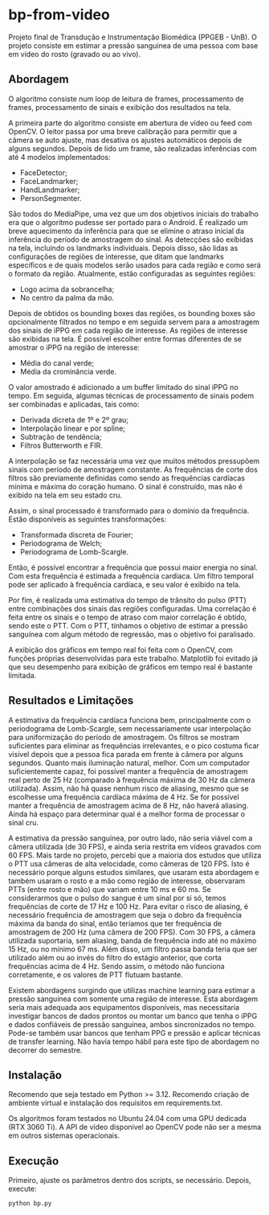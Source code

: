 # bp-from-video

Projeto final de Transdução e Instrumentação Biomédica (PPGEB - UnB). O projeto consiste em estimar a pressão sanguínea de uma pessoa com base em vídeo do rosto (gravado ou ao vivo).

## Abordagem

O algoritmo consiste num loop de leitura de frames, processamento de frames, processamento de sinais e exibição dos resultados na tela.

A primeira parte do algoritmo consiste em abertura de vídeo ou feed com OpenCV. O leitor passa por uma breve calibração para permitir que a câmera se auto ajuste, mas desativa os ajustes automáticos depois de alguns segundos. Depois de lido um frame, são realizadas inferências com até 4 modelos implementados:
- FaceDetector;
- FaceLandmarker;
- HandLandmarker;
- PersonSegmenter.

São todos do MediaPipe, uma vez que um dos objetivos iniciais do trabalho era que o algoritmo pudesse ser portado para o Android. É realizado um breve aquecimento da inferência para que se elimine o atraso inicial da inferência do período de amostragem do sinal. As detecções são exibidas na tela, incluindo os landmarks individuais. Depois disso, são lidas as configurações de regiões de interesse, que ditam que landmarks específicos e de quais modelos serão usados para cada região e como será o formato da região. Atualmente, estão configuradas as seguintes regiões:
- Logo acima da sobrancelha;
- No centro da palma da mão.

Depois de obtidos os bounding boxes das regiões, os bounding boxes são opcionalmente filtrados no tempo e em seguida servem para a amostragem dos sinais de iPPG em cada região de interesse. As regiões de interesse são exibidas na tela. É possível escolher entre formas diferentes de se amostrar o iPPG na região de interesse:
- Média do canal verde;
- Média da crominância verde.

O valor amostrado é adicionado a um buffer limitado do sinal iPPG no tempo. Em seguida, algumas técnicas de processamento de sinais podem ser combinadas e aplicadas, tais como:
- Derivada dicreta de 1º e 2º grau;
- Interpolação linear e por spline;
- Subtração de tendência;
- Filtros Butterworth e FIR.

A interpolação se faz necessária uma vez que muitos métodos pressupõem sinais com período de amostragem constante. As frequências de corte dos filtros são previamente definidas como sendo as frequências cardíacas mínima e máxima do coração humano. O sinal é construído, mas não é exibido na tela em seu estado cru.

Assim, o sinal processado é transformado para o domínio da frequência. Estão disponíveis as seguintes transformações:
- Transformada discreta de Fourier;
- Periodograma de Welch;
- Periodograma de Lomb-Scargle.

Então, é possível encontrar a frequência que possui maior energia no sinal. Com esta frequência é estimada a frequência cardíaca. Um filtro temporal pode ser aplicado à frequência cardíaca, e seu valor é exibido na tela.

Por fim, é realizada uma estimativa do tempo de trânsito do pulso (PTT) entre combinações dos sinais das regiões configuradas. Uma correlação é feita entre os sinais e o tempo de atraso com maior correlação é obtido, sendo este o PTT. Com o PTT, tínhamos o objetivo de estimar a pressão sanguínea com algum método de regressão, mas o objetivo foi paralisado.

A exibição dos gráficos em tempo real foi feita com o OpenCV, com funções próprias desenvolvidas para este trabalho. Matplotlib foi evitado já que seu desempenho para exibição de gráficos em tempo real é bastante limitada.

## Resultados e Limitações

A estimativa da frequência cardíaca funciona bem, principalmente com o periodograma de Lomb-Scargle, sem necessariamente usar interpolação para uniformização do período de amostragem. Os filtros se mostram suficientes para eliminar as frequências irrelevantes, e o pico costuma ficar visível depois que a pessoa fica parada em frente à câmera por alguns segundos. Quanto mais iluminação natural, melhor. Com um computador suficientemente capaz, foi possível manter a frequência de amostragem real perto de 25 Hz (comparado à frequência máxima de 30 Hz da câmera utilizada). Assim, não há quase nenhum risco de aliasing, mesmo que se escolhesse uma frequência cardíaca máxima de 4 Hz. Se for possível manter a frequência de amostragem acima de 8 Hz, não haverá aliasing. Ainda há espaço para determinar qual é a melhor forma de processar o sinal cru.

A estimativa da pressão sanguínea, por outro lado, não seria viável com a câmera utilizada (de 30 FPS), e ainda seria restrita em vídeos gravados com 60 FPS. Mais tarde no projeto, percebi que a maioria dos estudos que utiliza o PTT usa câmeras de alta velocidade, como câmeras de 120 FPS. Isto é necessário porque alguns estudos similares, que usaram esta abordagem e também usaram o rosto e a mão como região de interesse, observaram PTTs (entre rosto e mão) que variam entre 10 ms e 60 ms. Se considerarmos que o pulso do sangue é um sinal por si só, temos frequências de corte de 17 Hz e 100 Hz. Para evitar o risco de aliasing, é necessário frequência de amostragem que seja o dobro da frequência máxima da banda do sinal, então teríamos que ter frequência de amostragem de 200 Hz (uma câmera de 200 FPS). Com 30 FPS, a câmera utilizada suportaria, sem aliasing, banda de frequência indo até no máximo 15 Hz, ou no mínimo 67 ms. Além disso, um filtro passa banda teria que ser utilizado além ou ao invés do filtro do estágio anterior, que corta frequências acima de 4 Hz. Sendo assim, o método não funciona corretamente, e os valores de PTT flutuam bastante.

Existem abordagens surgindo que utilizas machine learning para estimar a pressão sanguínea com somente uma região de interesse. Esta abordagem seria mais adequada aos equipamentos disponíveis, mas necessitaria investigar bancos de dados prontos ou montar um banco que tenha o iPPG e dados confiáveis de pressão sanguínea, ambos sincronizados no tempo. Pode-se também usar bancos que tenham PPG e pressão e aplicar técnicas de transfer learning. Não havia tempo hábil para este tipo de abordagem no decorrer do semestre.

## Instalação

Recomendo que seja testado em Python >= 3.12. Recomendo criação de ambiente virtual e instalação dos requisitos em requirements.txt.

Os algoritmos foram testados no Ubuntu 24.04 com uma GPU dedicada (RTX 3060 Ti). A API de vídeo disponível ao OpenCV pode não ser a mesma em outros sistemas operacionais.

## Execução

Primeiro, ajuste os parâmetros dentro dos scripts, se necessário. Depois, execute:
```
python bp.py
```

